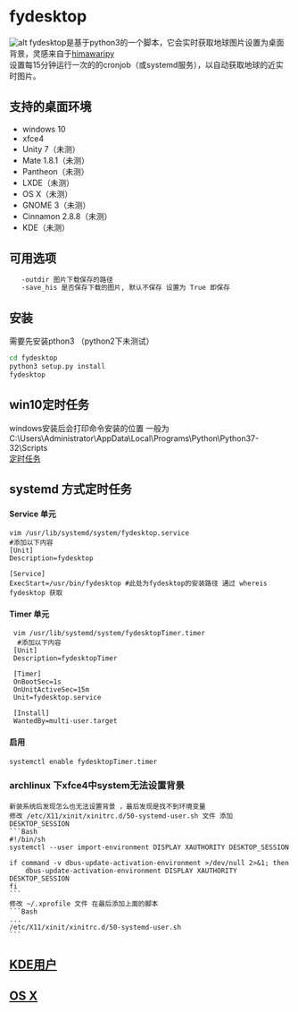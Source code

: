 # fydesktop

![alt](https://github.com/wanghuiwen1/fydesktop/blob/master/fwdesktop-201908310915.png?raw=true)
fydesktop是基于python3的一个脚本，它会实时获取地球图片设置为桌面背景，灵感来自于[himawaripy](https://github.com/boramalper/himawaripy)<br>
设置每15分钟运行一次的的cronjob（或systemd服务），以自动获取地球的近实时图片。

## 支持的桌面环境

* windows 10
* xfce4
* Unity 7（未测）
* Mate 1.8.1（未测）
* Pantheon（未测）
* LXDE（未测）
* OS X（未测）
* GNOME 3（未测）
* Cinnamon 2.8.8（未测）
* KDE（未测）

## 可用选项

  ```bash 
     -outdir 图片下载保存的路径
     -save_his 是否保存下载的图片, 默认不保存 设置为 True 即保存
  ```

## 安装

需要先安装pthon3 （python2下未测试）

  ```Bash
  cd fydesktop
  python3 setup.py install
  fydesktop
  ```

## win10定时任务

windows安装后会打印命令安装的位置 一般为 C:\Users\Administrator\AppData\Local\Programs\Python\Python37-32\Scripts<br>
[定时任务](https://blog.csdn.net/xielifu/article/details/81016220)

## systemd 方式定时任务

#### Service 单元

    vim /usr/lib/systemd/system/fydesktop.service
    #添加以下内容    
    [Unit]
    Description=fydesktop
    
    [Service]
    ExecStart=/usr/bin/fydesktop #此处为fydesktop的安装路径 通过 whereis fydesktop 获取

#### Timer 单元

     vim /usr/lib/systemd/system/fydesktopTimer.timer
      #添加以下内容    
     [Unit]
     Description=fydesktopTimer
    
     [Timer]
     OnBootSec=1s
     OnUnitActiveSec=15m
     Unit=fydesktop.service
    
     [Install]
     WantedBy=multi-user.target

#### 启用

    systemctl enable fydesktopTimer.timer

### archlinux 下xfce4中system无法设置背景

    新装系统后发现怎么也无法设置背景 ，最后发现是找不到环境变量
    修改 /etc/X11/xinit/xinitrc.d/50-systemd-user.sh 文件 添加 DESKTOP_SESSION
    ```Bash
    #!/bin/sh
    systemctl --user import-environment DISPLAY XAUTHORITY DESKTOP_SESSION
    
    if command -v dbus-update-activation-environment >/dev/null 2>&1; then
        dbus-update-activation-environment DISPLAY XAUTHORITY DESKTOP_SESSION
    fi
    ```
    修改 ~/.xprofile 文件 在最后添加上面的脚本
    ```Bash
    ...
    /etc/X11/xinit/xinitrc.d/50-systemd-user.sh
    ```

## [KDE用户](https://github.com/boramalper/himawaripy#for-kde-users)

## [OS X](https://github.com/boramalper/himawaripy#for-mac-osx-users)

